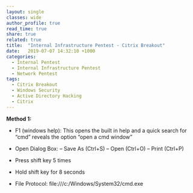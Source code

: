 ```yaml
---
layout: single
classes: wide
author_profile: true
read_time: true
share: true
related: true
title:  "Internal Infrastructure Pentest - Citrix Breakout"
date:   2019-07-07 14:32:10 +1000
categories:
  - Internal Pentest
  - Internal Infrastructure Pentest
  - Network Pentest
tags:
  - Citrix Breakout
  - Windows Security
  - Active Directory Hacking
  - Citrix
---
```

 
 <B>Method 1:</B>

- F1 (windows help): This opens the built in help and a quick search for “cmd” reveals the option “open a cmd window”

- Open Dialog Box: 
  – Save As (Ctrl+S)
  – Open (Ctrl+O)
  – Print (Ctrl+P)
  
- Press shift key 5 times

- Hold shift key for 8 seconds

- File Protocol: file:///c:/Windows/System32/cmd.exe
